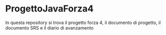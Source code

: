 # ProgettoJavaForza4

In questa repository si trova il progetto forza 4, il documento di progetto, il documento SRS e il diario di avanzamento
